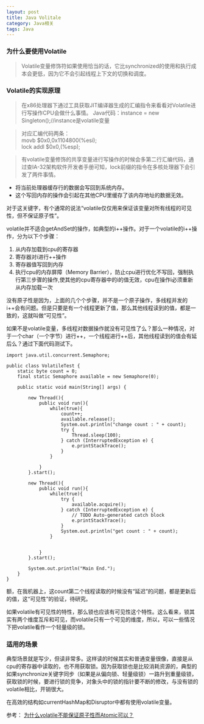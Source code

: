 ---layout: posttitle: Java Volitalecategory: Java相关tags: Java---### 为什么要使用Volatile ###> Volatile变量修饰符如果使用恰当的话，它比synchronized的使用和执行成本会更低，因为它不会引起线程上下文的切换和调度。
### Volatile的实现原理 ###
> 在x86处理器下通过工具获取JIT编译器生成的汇编指令来看看对Volatile进行写操作CPU会做什么事情。 Java代码：instance = new Singleton();//instance是volatile变量  
> 对应汇编代码两条：  movb $0x0,0x1104800(%esi);  lock addl $0x0,(%esp);  
> 有volatile变量修饰的共享变量进行写操作的时候会多第二行汇编代码，通过查IA-32架构软件开发者手册可知，lock前缀的指令在多核处理器下会引发了两件事情。
> - 将当前处理器缓存行的数据会写回到系统内存。 - 这个写回内存的操作会引起在其他CPU里缓存了该内存地址的数据无效。  对于这关键字，有个通常的说法“volatile仅仅用来保证该变量对所有线程的可见性，但不保证原子性”。volatile并不适合getAndSet的操作，如典型的i++操作。对于一个volatile的i++操作，分为以下个步骤：1. 从内存加载到cpu的寄存器2. 寄存器对i进行++操作3. 寄存器值写回到内存4. 执行cpu的内存屏障（Memory Barrier），防止cpu进行优化不写回，强制执行第三步骤的操作,使其他的cpu寄存器中的i的值无效，cpu在操作i必须重新从内存加载一次没有原子性是因为，上面的几个个步骤，并不是一个原子操作，多线程并发的i++会有问题。但是只要是有一个线程更新了值，那么其他线程读到的值，都是一致的，这就叫做“可见性”。如果不是volatile变量，多线程对数据操作就没有可见性了么？那么一种情况，对于一个char（一个字节）进行++，一个线程进行++后，其他线程读到的值会有延后么？通过下面代码测试下。```
import java.util.concurrent.Semaphore;public class VolatileTest {	static byte count = 0;	final static Semaphore available = new Semaphore(0);		public static void main(String[] args) {				new Thread(){			public void run(){				while(true){					count++;					available.release();					System.out.println("change count : " + count);					try {						Thread.sleep(100);					} catch (InterruptedException e) {						e.printStackTrace();					}				}			}		}.start();				new Thread(){			public void run(){				while(true){					try {						available.acquire();					} catch (InterruptedException e) {						// TODO Auto-generated catch block						e.printStackTrace();					}					System.out.println("get count : " + count);				}											}		}.start();				System.out.println("Main End.");	}}```额，在我机器上，这count第二个线程读取的时候没有“延迟”的问题，都是更新后的值，这“可见性”的验证，待研究。如果volatile有可见性的特性，那么锁也应该有可见性这个特性。这么看来，锁其实有两个维度互斥和可见，而volatile只有一个可见的维度，所以，可以一些情况下把volatile看作一个轻量级的锁。### 适用的场景 ###典型场景就是写少，但读非常多。这样读的时候其实和普通变量很像，直接是从cpu的寄存器中读取的，也不用获取锁。因为获取锁也是比较消耗资源的，典型的如果synchronize关键字同步（如果是从偏向锁、轻量级锁）一路升到重量级锁，获取锁的时候，要进行锁的竞争，对象头中的锁的指针要不断的修改，与没有锁的volatile相比，开销很大。在高效的结构如currentHashMap和Disruptor中都有使用volatile变量。参考：[为什么volatile不能保证原子性而Atomic可以？](http://www.cnblogs.com/Mainz/p/3556430.html)